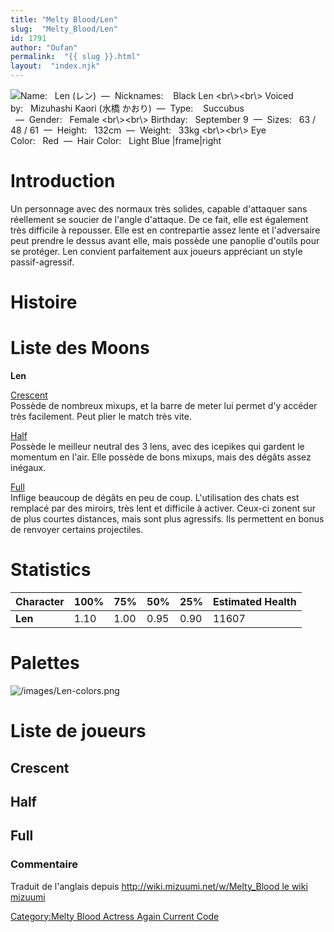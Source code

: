 ```yaml
---
title: "Melty Blood/Len"
slug:  "Melty_Blood/Len"
id: 1791
author: "Oufan"
permalink:  "{{ slug }}.html"
layout:  "index.njk"
---
```


![ **Name:**   Len (レン)  —  **Nicknames:**    Black Len
\<br\\\>\<br\\\> **Voiced by:**   Mizuhashi Kaori (水橋
かおり)  —  **Type:**    Succubus   —  **Gender:**   Female
\<br\\\>\<br\\\> **Birthday:**   September 9  —  **Sizes:**   63 / 48 /
61  —  **Height:**   132cm  —  **Weight:**   33kg \<br\\\>\<br\\\> **Eye
Color:**   Red  —  **Hair Color:**   Light Blue
\|frame\|right](/images/len0.png " Name:   Len (レン)  —  Nicknames:    Black Len <br\><br\> Voiced by:   Mizuhashi Kaori (水橋 かおり)  —  Type:    Succubus   —  Gender:   Female <br\><br\> Birthday:   September 9  —  Sizes:   63 / 48 / 61  —  Height:   132cm  —  Weight:   33kg <br\><br\> Eye Color:   Red  —  Hair Color:   Light Blue |frame|right")

# Introduction

Un personnage avec des normaux très solides, capable d'attaquer sans
réellement se soucier de l'angle d'attaque. De ce fait, elle est
également très difficile à repousser. Elle est en contrepartie assez
lente et l'adversaire peut prendre le dessus avant elle, mais possède
une panoplie d'outils pour se protéger. Len convient parfaitement aux
joueurs appréciant un style passif-agressif.

# Histoire

# Liste des Moons

**Len**

[Crescent](Melty_Blood/Len/Crescent_Moon "wikilink")  
Possède de nombreux mixups, et la barre de meter lui permet d'y accéder
très facilement. Peut plier le match très vite.

[Half](Melty_Blood/Len/Half_Moon "wikilink")  
Possède le meilleur neutral des 3 lens, avec des icepikes qui gardent le
momentum en l'air. Elle possède de bons mixups, mais des dégâts assez
inégaux.

[Full](Melty_Blood/Len/Full_Moon "wikilink")  
Inflige beaucoup de dégâts en peu de coup. L'utilisation des chats est
remplacé par des miroirs, très lent et difficile à activer. Ceux-ci
zonent sur de plus courtes distances, mais sont plus agressifs. Ils
permettent en bonus de renvoyer certains projectiles.

# Statistics

| Character | 100% | 75%  | 50%  | 25%  | Estimated Health |
|-----------|------|------|------|------|------------------|
| **Len**   | 1.10 | 1.00 | 0.95 | 0.90 | 11607            |

# Palettes

![](/images/Len-colors.png "/images/Len-colors.png")

# Liste de joueurs

## Crescent

## Half

## Full

### Commentaire

Traduit de l'anglais depuis [http://wiki.mizuumi.net/w/Melty_Blood le
wiki
mizuumi](http://wiki.mizuumi.net/w/Melty_Blood_le_wiki_mizuumi "wikilink")

[Category:Melty Blood Actress Again Current
Code](Category:Melty_Blood_Actress_Again_Current_Code "wikilink")
